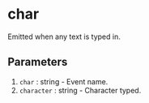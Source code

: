 # char

Emitted when any text is typed in.

## Parameters

1. `char` : string - Event name.
2. `character` : string - Character typed.